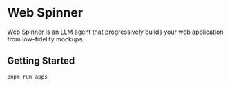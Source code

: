 # Web Spinner

Web Spinner is an LLM agent that progressively builds your web application from low-fidelity mockups.

## Getting Started
```
pnpm run apps
```